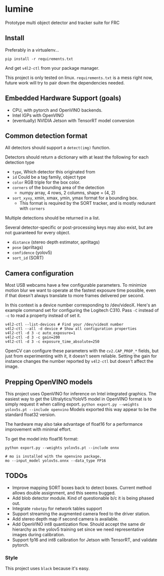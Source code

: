 # lumine
Prototype multi object detector and tracker suite for FRC

## Install
Preferably in a virtualenv...
```
pip install -r requirements.txt
```
And get `v4l2-ctl` from your package manager.

This project is only tested on linux.
`requirements.txt` is a mess right now, future work will try to pair down
the dependencies needed.

## Embedded Hardware Support (goals)
* CPU, with pytorch and OpenVINO backends.
* Intel IGPs with OpenVINO
* (eventually) NVIDIA Jetson with TensorRT model conversion

## Common detection format
All detectors should support a `detect(img)` function.

Detectors should return a dictionary with at least the following
for each detection type
* `type`, Which detector this originated from
* `id` Could be a tag family, object type
* `color` RGB triple for the box color.
* `corners` of the bounding area of the detection
  * numpy array, 4 rows, 2 columns, shape = (4, 2)
* `sort_xyxy`, xmin, xmax, ymin, ymax format for a bounding box.
  * This format is required by the SORT tracker, and is mostly
    redunant with `corners`

Multiple detections should be returned in a list.

Several detector-specific or post-processing keys may also
exist, but are not guaranteed for every object.
* `distance` (stereo depth estimator, apriltags)
* `pose` (apriltags)
* `confidence` (yolov5)
* `sort_id` (SORT)

## Camera configuration
Most USB webcams have a few configurable parameters. To minimize
motion blur we want to operate at the fastest exposure time possible,
even if that doesn't always translate to more frames delivered per second.

In this context is a device number corresponding to /dev/videoX.
Here's an example command set for configuring the Logitech C310.
Pass `-C` instead of `-c` to read a property instead of set it.
```
v4l2-ctl --list-devices # Find your /dev/videoX number
v4l2-ctl --all -d device # Show all configuration properties
v4l2-ctl -d 3 -c auto_exposure=1
v4l2-ctl -d 3 -c gain=200
v4l2-ctl -d 3 -c exposure_time_absolute=250
```

OpenCV can configure these parameters with the `cv2.CAP_PROP_*` fields,
but just from experimenting with it, it doesn't seem reliable. Setting
the gain for instance changes the number reported by `v4l2-ctl` but
doesn't affect the image.

## Prepping OpenVINO models
This project uses OpenVINO for inference on Intel integrated graphics.
The easiest way to get the Ultralytics/YoloV5 model in OpenVINO format is to
simply request it when calling export.
`python export.py --weights yolov5s.pt --include openvino`
Models exported this way appear to be the standard float32 version.

The hardware may also take advantage of float16 for a performance improvement
with minimal effort.

To get the model into float16 format:
```
python export.py --weights yolov5s.pt --include onnx

# mo is installed with the openvino package.
mo --input_model yolov5s.onnx --data_type FP16
```

## TODOs
* Improve mapping SORT boxes back to detect boxes. Current method allows
double assignment, and this seems bugged.
* Add blob detector module. Kind of questionable b/c it is being phased out.
* Integrate `robotpy` for network tables support
* Support streaming the augmented camera feed to the driver station.
* Add stereo depth map if second camera is available.
* Add OpenVINO int8 quantization flow. Should accept the same dir hierarchy
  as the yolov5 training set since we need representative images during calibration.
* Support fp16 and int8 calibration for Jetson with TensorRT, and validate pytorch.

### Style
This project uses `black` because it's easy.
